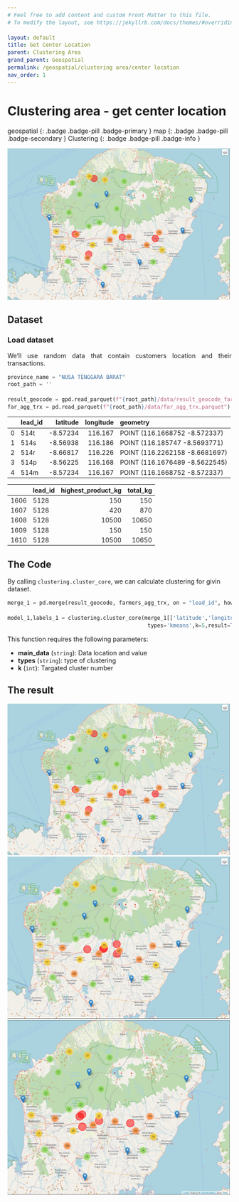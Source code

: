 ```yaml
---
# Feel free to add content and custom Front Matter to this file.
# To modify the layout, see https://jekyllrb.com/docs/themes/#overriding-theme-defaults

layout: default
title: Get Center Location
parent: Clustering Area
grand_parent: Geospatial
permalink: /geospatial/clustering area/center location
nav_order: 1
---
```


#  Clustering area - get center location

geospatial
{: .badge .badge-pill .badge-primary }
map
{: .badge .badge-pill .badge-secondary }
Clustering
{: .badge .badge-pill .badge-info }

<img src="/assets/images/geospatial/snippet/clustering_01.png" alt="drawing" width="500"/>

## Dataset

### Load dataset
<p style='text-align: justify;'>
We’ll use random data that contain customers location and their transactions.</p>

```python
province_name = "NUSA TENGGARA BARAT"
root_path = ''

result_geocode = gpd.read_parquet(f"{root_path}/data/result_geocode_far.parquet")
far_agg_trx = pd.read_parquet(f"{root_path}/data/far_agg_trx.parquet")
```

|    | lead_id      |   latitude |   longitude | geometry                       |
|---:|:-------------|-----------:|------------:|:-------------------------------|
|  0 | 514t |   -8.57234 |     116.167 | POINT (116.1668752 -8.572337)  |
|  1 | 514s |   -8.56938 |     116.186 | POINT (116.185747 -8.5693771)  |
|  2 | 514r |   -8.66817 |     116.226 | POINT (116.2262158 -8.6681697) |
|  3 | 514p |   -8.56225 |     116.168 | POINT (116.1676489 -8.5622545) |
|  4 | 514m |   -8.57234 |     116.167 | POINT (116.1668752 -8.572337)  |

|      | lead_id      |   highest_product_kg |   total_kg |
|-----:|:-------------|---------------------:|-----------:|
| 1606 | 5128 |                  150 |        150 |
| 1607 | 5128 |                  420 |        870 |
| 1608 | 5128 |                10500 |      10650 |
| 1609 | 5128 |                  150 |        150 |
| 1610 | 5128 |                10500 |      10650 |


## The Code
By calling `clustering.cluster_core`, we can calculate clustering for givin dataset.

```python
merge_1 = pd.merge(result_geocode, farmers_agg_trx, on = "lead_id", how = "left")

model_1,labels_1 = clustering.cluster_core(merge_1[['latitude','longitude']],
                                            types='kmeans',k=5,result=True,context=False)
```

This function requires the following parameters:
- **main_data** (`string`):          Data location and value  
- **types** (`string`):              type of clustering    
- **k** (`int`):                     Targated cluster number


## The result
<img src="/assets/images/geospatial/snippet/clustering_01.png" alt="drawing" width="500"/>
<img src="/assets/images/geospatial/snippet/clustering_02.png" alt="drawing" width="500"/>
<img src="/assets/images/geospatial/snippet/clustering_03.png" alt="drawing" width="500"/>